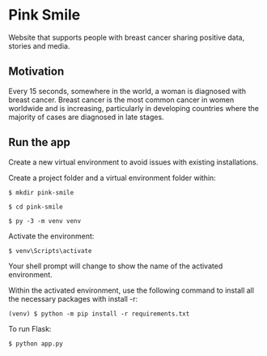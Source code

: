 # Pink Smile

Website that supports people with breast cancer sharing positive data, stories and media.

## Motivation

Every 15 seconds, somewhere in the world, a woman is diagnosed with breast cancer. Breast cancer is the most common cancer in women worldwide and is increasing, particularly in developing countries where the majority of cases are diagnosed in late stages.

## Run the app

Create a new virtual environment to avoid issues with existing installations.

Create a project folder and a virtual environment folder within:
```
$ mkdir pink-smile

$ cd pink-smile

$ py -3 -m venv venv
```

Activate the environment:
```
$ venv\Scripts\activate
```
Your shell prompt will change to show the name of the activated environment.

Within the activated environment, use the following command to install all the necessary packages with install -r:
```
(venv) $ python -m pip install -r requirements.txt
```
 
To run Flask:
```
$ python app.py
```